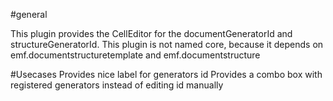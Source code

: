 #general

This plugin provides the CellEditor for the documentGeneratorId and structureGeneratorId.
This plugin is not named core, because it depends on emf.documentstructuretemplate and emf.documentstructure

#Usecases
Provides nice label for generators id
Provides a combo box with registered generators instead of editing id manually 